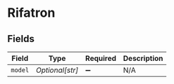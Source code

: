 # Rifatron


## Fields

| Field              | Type               | Required           | Description        |
| ------------------ | ------------------ | ------------------ | ------------------ |
| `model`            | *Optional[str]*    | :heavy_minus_sign: | N/A                |